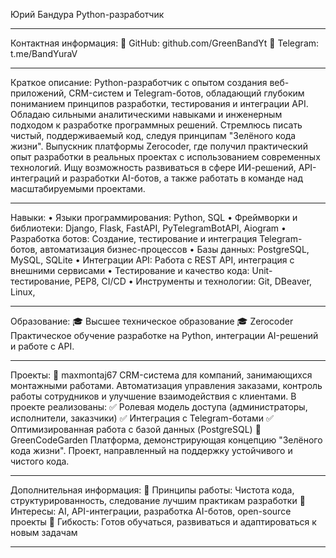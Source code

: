 Юрий Бандура
Python-разработчик 
________________________________________
Контактная информация:
📂 GitHub: github.com/GreenBandYt
📩 Telegram: t.me/BandYuraV
________________________________________
Краткое описание:
Python-разработчик с опытом создания веб-приложений, CRM-систем и Telegram-ботов, обладающий глубоким пониманием принципов разработки, тестирования и интеграции API. Обладаю сильными аналитическими навыками и инженерным подходом к разработке программных решений.
Стремлюсь писать чистый, поддерживаемый код, следуя принципам "Зелёного кода жизни". Выпускник платформы Zerocoder, где получил практический опыт разработки в реальных проектах с использованием современных технологий.
Ищу возможность развиваться в сфере ИИ-решений, API-интеграций и разработки AI-ботов, а также работать в команде над масштабируемыми проектами.
________________________________________
Навыки:
•	Языки программирования: Python, SQL
•	Фреймворки и библиотеки: Django, Flask, FastAPI, PyTelegramBotAPI, Aiogram
•	Разработка ботов: Создание, тестирование и интеграция Telegram-ботов, автоматизация бизнес-процессов
•	Базы данных: PostgreSQL, MySQL, SQLite
•	Интеграции API: Работа с REST API, интеграция с внешними сервисами
•	Тестирование и качество кода: Unit-тестирование, PEP8, CI/CD
•	Инструменты и технологии: Git, DBeaver, Linux, 
________________________________________
Образование:
🎓 Высшее техническое образование
🎓 Zerocoder
Практическое обучение разработке на Python, интеграции AI-решений и работе с API.
________________________________________

Проекты:
🔹 maxmontaj67
CRM-система для компаний, занимающихся монтажными работами. Автоматизация управления заказами, контроль работы сотрудников и улучшение взаимодействия с клиентами. В проекте реализованы:
✅ Ролевая модель доступа (администраторы, исполнители, заказчики)
✅ Интеграция с Telegram-ботами
✅ Оптимизированная работа с базой данных (PostgreSQL)
🔹 GreenCodeGarden
Платформа, демонстрирующая концепцию "Зелёного кода жизни". Проект, направленный на поддержку устойчивого и чистого кода.
________________________________________
Дополнительная информация:
🔹 Принципы работы: Чистота кода, структурированность, следование лучшим практикам разработки
🔹 Интересы: AI, API-интеграции, разработка AI-ботов, open-source проекты
🔹 Гибкость: Готов обучаться, развиваться и адаптироваться к новым задачам
________________________________________
